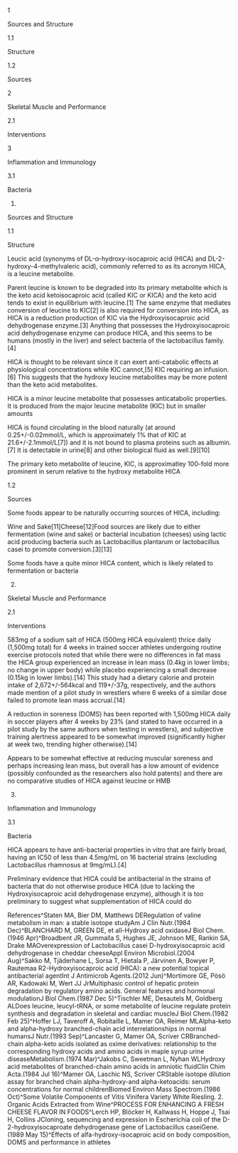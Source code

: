1

Sources and Structure

1.1

Structure

1.2

Sources

2

Skeletal Muscle and Performance

2.1

Interventions

3

Inflammation and Immunology

3.1

Bacteria

1.

Sources and Structure

1.1

Structure

Leucic acid (synonyms of DL-α-hydroxy-isocaproic acid (HICA) and DL-2-hydroxy-4-methylvaleric acid), commonly referred to as its acronym HICA, is a leucine metabolite.

Parent leucine is known to be degraded into its primary metabolite which is the keto acid ketoisocaproic acid (called KIC or KICA) and the keto acid tends to exist in equilibrium with leucine.[1] The same enzyme that mediates conversion of leucine to KIC[2] is also required for conversion into HICA, as HICA is a reduction production of KIC via the Hydroxyisocaproic acid dehydrogenase enzyme.[3] Anything that possesses the Hydroxyisocaproic acid dehydrogenase enzyme can produce HICA, and this seems to be humans (mostly in the liver) and select bacteria of the lactobacillus family.[4]

HICA is thought to be relevant since it can exert anti-catabolic effects at physiological concentrations while KIC cannot,[5] KIC requiring an infusion.[6] This suggests that the hydroxy leucine metabolites may be more potent than the keto acid metabolites.


HICA is a minor leucine metabolite that possesses anticatabolic properties. It is produced from the major leucine metabolite (KIC) but in smaller amounts


HICA is found circulating in the blood naturally (at around 0.25+/-0.02mmol/L, which is approximately 1% that of KIC at 21.6+/-2.1mmol/L[7]) and it is not bound to plasma proteins such as albumin.[7] It is detectable in urine[8] and other biological fluid as well.[9][10]


The primary keto metabolite of leucine, KIC, is approximatley 100-fold more prominent in serum relative to the hydroxy metabolite HICA


1.2

Sources

Some foods appear to be naturally occurring sources of HICA, including:

Wine and Sake[11]Cheese[12]Food sources are likely due to either fermentation (wine and sake) or bacterial incubation (cheeses) using lactic acid producing bacteria such as Lactobacillus plantarum or lactobacillus casei to promote conversion.[3][13]


Some foods have a quite minor HICA content, which is likely related to fermentation or bacteria


2.

Skeletal Muscle and Performance

2.1

Interventions

583mg of a sodium salt of HICA (500mg HICA equivalent) thrice daily (1,500mg total) for 4 weeks in trained soccer athletes undergoing routine exercise protocols noted that while there were no differences in fat mass the HICA group experienced an increase in lean mass (0.4kg in lower limbs; no change in upper body) while placebo experiencing a small decrease (0.15kg in lower limbs).[14] This study had a dietary calorie and protein intake of 2,672+/-564kcal and 119+/-37g, respectively, and the authors made mention of a pilot study in wrestlers where 6 weeks of a similar dose failed to promote lean mass accrual.[14]

A reduction in soreness (DOMS) has been reported with 1,500mg HICA daily in soccer players after 4 weeks by 23% (and stated to have occurred in a pilot study by the same authors when testing in wrestlers), and subjective training alertness appeared to be somewhat improved (significantly higher at week two, trending higher otherwise).[14]


Appears to be somewhat effective at reducing muscular soreness and perhaps increasing lean mass, but overall has a low amount of evidence (possibly confounded as the researchers also hold patents) and there are no comparative studies of HICA against leucine or HMB


3.

Inflammation and Immunology

3.1

Bacteria

HICA appears to have anti-bacterial properties in vitro that are fairly broad, having an IC50 of less than 4.5mg/mL on 16 bacterial strains (excluding Lactobacillus rhamnosus at 9mg/mL).[4]


Preliminary evidence that HICA could be antibacterial in the strains of bacteria that do not otherwise produce HICA (due to lacking the Hydroxyisocaproic acid dehydrogenase enzyme), although it is too preliminary to suggest what supplementation of HICA could do


References^Staten MA, Bier DM, Matthews DERegulation of valine metabolism in man: a stable isotope studyAm J Clin Nutr.(1984 Dec)^BLANCHARD M, GREEN DE, et all-Hydroxy acid oxidaseJ Biol Chem.(1946 Apr)^Broadbent JR, Gummalla S, Hughes JE, Johnson ME, Rankin SA, Drake MAOverexpression of Lactobacillus casei D-hydroxyisocaproic acid dehydrogenase in cheddar cheeseAppl Environ Microbiol.(2004 Aug)^Sakko M, Tjäderhane L, Sorsa T, Hietala P, Järvinen A, Bowyer P, Rautemaa R2-Hydroxyisocaproic acid (HICA): a new potential topical antibacterial agentInt J Antimicrob Agents.(2012 Jun)^Mortimore GE, Pösö AR, Kadowaki M, Wert JJ JrMultiphasic control of hepatic protein degradation by regulatory amino acids. General features and hormonal modulationJ Biol Chem.(1987 Dec 5)^Tischler ME, Desautels M, Goldberg ALDoes leucine, leucyl-tRNA, or some metabolite of leucine regulate protein synthesis and degradation in skeletal and cardiac muscleJ Biol Chem.(1982 Feb 25)^Hoffer LJ, Taveroff A, Robitaille L, Mamer OA, Reimer MLAlpha-keto and alpha-hydroxy branched-chain acid interrelationships in normal humansJ Nutr.(1993 Sep)^Lancaster G, Mamer OA, Scriver CRBranched-chain alpha-keto acids isolated as oxime derivatives: relationship to the corresponding hydroxy acids and amino acids in maple syrup urine diseaseMetabolism.(1974 Mar)^Jakobs C, Sweetman L, Nyhan WLHydroxy acid metabolites of branched-chain amino acids in amniotic fluidClin Chim Acta.(1984 Jul 16)^Mamer OA, Laschic NS, Scriver CRStable isotope dilution assay for branched chain alpha-hydroxy-and alpha-ketoacids: serum concentrations for normal childrenBiomed Environ Mass Spectrom.(1986 Oct)^Some Volatile Components of Vitis Vinifera Variety White Riesling. 2. Organic Acids Extracted from Wine^PROCESS FOR ENHANCING A FRESH CHEESE FLAVOR IN FOODS^Lerch HP, Blöcker H, Kallwass H, Hoppe J, Tsai H, Collins JCloning, sequencing and expression in Escherichia coli of the D-2-hydroxyisocaproate dehydrogenase gene of Lactobacillus caseiGene.(1989 May 15)^Effects of alfa-hydroxy-isocaproic acid on body composition, DOMS and performance in athletes